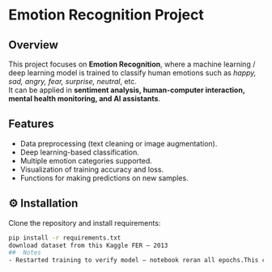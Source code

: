 #  Emotion Recognition Project
##  Overview
This project focuses on **Emotion Recognition**, where a machine learning / deep learning model is trained to classify human emotions such as *happy, sad, angry, fear, surprise, neutral*, etc.  
It can be applied in **sentiment analysis, human-computer interaction, mental health monitoring, and AI assistants**.

## Features
- Data preprocessing (text cleaning or image augmentation).
- Deep learning-based classification.
- Multiple emotion categories supported.
- Visualization of training accuracy and loss.
- Functions for making predictions on new samples.

## ⚙️ Installation
Clone the repository and install requirements:
```bash
pip install -r requirements.txt
download dataset from this Kaggle FER – 2013
##  Notes
- Restarted training to verify model – notebook reran all epochs.This caused all epochs to start over again.


